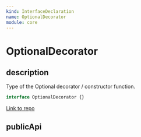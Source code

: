 ```yaml
---
kind: InterfaceDeclaration
name: OptionalDecorator
module: core
---
```


# OptionalDecorator

## description

Type of the Optional decorator / constructor function.

```ts
interface OptionalDecorator {}
```

[Link to repo](https://github.com/timdeschryver/angular/blob/master/packages/core/src/di/metadata.ts#L66-L86)

## publicApi
